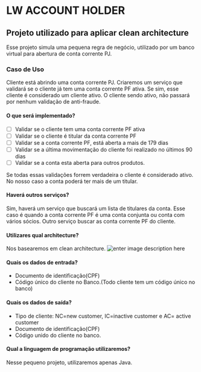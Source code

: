 
# LW ACCOUNT HOLDER
## Projeto utilizado para aplicar clean architecture

Esse projeto simula uma pequena regra de negócio, utilizado por um banco virtual para abertura de conta corrente PJ.

### Caso de Uso
Cliente está abrindo uma conta corrente PJ. Criaremos um serviço que validará se o cliente já tem uma conta corrente PF ativa. Se sim, esse cliente é considerado um cliente ativo. O cliente sendo ativo, não passará por nenhum validação de anti-fraude.

#### O que será implementado?

 - [ ] Validar se o cliente tem uma conta corrente PF ativa
 - [ ] Validar se o cliente é titular da conta corrente PF
 - [ ] Validar se a conta corrente PF, está aberta a mais de 179 dias
 - [ ] Validar se a última movimentação do cliente foi realizado no últimos 90 dias
 - [ ] Validar se a conta esta aberta para outros produtos.

Se todas essas validações forrem verdadeira o cliente é considerado ativo. No nosso caso a conta poderá ter mais de um titular.

#### Haverá outros serviços?
Sim, haverá um serviço que buscará um lista de titulares da conta. Esse caso é quando a conta corrente PF é uma conta conjunta ou conta com vários sócios. Outro serviço buscar as conta corrente PF do cliente.

#### Utilizares qual architecture?

Nos basearemos em clean architecture.
![enter image description here](https://cdn-media-1.freecodecamp.org/images/1*nEATDe5dRLIWN3MSxSjG0A.png)

#### Quais os dados de entrada?

 - Documento de identificação(CPF)
 - Código único do cliente no Banco.(Todo cliente tem um código único no banco)
 
#### Quais os dados de saída?
- Tipo de cliente: NC=new customer, IC=inactive customer e AC= active customer
- Documento de identificação(CPF)
- Código unido do cliente no banco.

#### Qual a linguagem de programação utilizaremos?
Nesse pequeno projeto, utilizaremos apenas Java.
